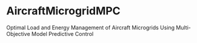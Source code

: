 # AircraftMicrogridMPC
Optimal Load and Energy Management of Aircraft Microgrids Using Multi-Objective Model Predictive Control
